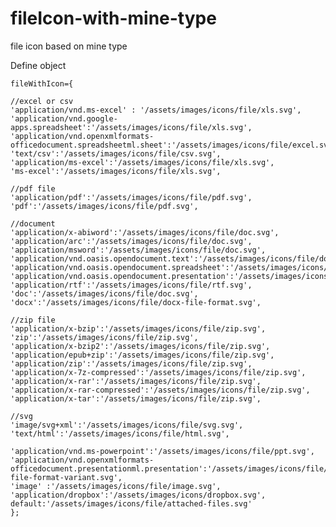 # fileIcon-with-mine-type
file icon based on  mine type  

Define object 





	fileWithIcon={

	//excel or csv 
	'application/vnd.ms-excel' : '/assets/images/icons/file/xls.svg',
	'application/vnd.google-apps.spreadsheet':'/assets/images/icons/file/xls.svg',
	'application/vnd.openxmlformats-officedocument.spreadsheetml.sheet':'/assets/images/icons/file/excel.svg',
	'text/csv':'/assets/images/icons/file/csv.svg',
	'application/ms-excel':'/assets/images/icons/file/xls.svg',
	'ms-excel':'/assets/images/icons/file/xls.svg',

	//pdf file 
	'application/pdf':'/assets/images/icons/file/pdf.svg',
	'pdf':'/assets/images/icons/file/pdf.svg',

	//document
	'application/x-abiword':'/assets/images/icons/file/doc.svg',
	'application/arc':'/assets/images/icons/file/doc.svg',
	'application/msword':'/assets/images/icons/file/doc.svg',
	'application/vnd.oasis.opendocument.text':'/assets/images/icons/file/doc.svg',
	'application/vnd.oasis.opendocument.spreadsheet':'/assets/images/icons/file/doc.svg',
	'application/vnd.oasis.opendocument.presentation':'/assets/images/icons/file/doc.svg',
	'application/rtf':'/assets/images/icons/file/rtf.svg',
	'doc':'/assets/images/icons/file/doc.svg',
	'docx':'/assets/images/icons/file/docx-file-format.svg',
	
	//zip file
	'application/x-bzip':'/assets/images/icons/file/zip.svg',
	'zip':'/assets/images/icons/file/zip.svg',
	'application/x-bzip2':'/assets/images/icons/file/zip.svg',
	'application/epub+zip':'/assets/images/icons/file/zip.svg',
	'application/zip':'/assets/images/icons/file/zip.svg',
	'application/x-7z-compressed':'/assets/images/icons/file/zip.svg',
	'application/x-rar':'/assets/images/icons/file/zip.svg',
	'application/x-rar-compressed':'/assets/images/icons/file/zip.svg',
	'application/x-tar':'/assets/images/icons/file/zip.svg',

	//svg
	'image/svg+xml':'/assets/images/icons/file/svg.svg',
	'text/html':'/assets/images/icons/file/html.svg',
	
	'application/vnd.ms-powerpoint':'/assets/images/icons/file/ppt.svg',
	'application/vnd.openxmlformats-officedocument.presentationml.presentation':'/assets/images/icons/file/pptx-file-format-variant.svg',
	'image' :'/assets/images/icons/file/image.svg',
	'application/dropbox':'/assets/images/icons/dropbox.svg',
	default:'/assets/images/icons/file/attached-files.svg'
	};
